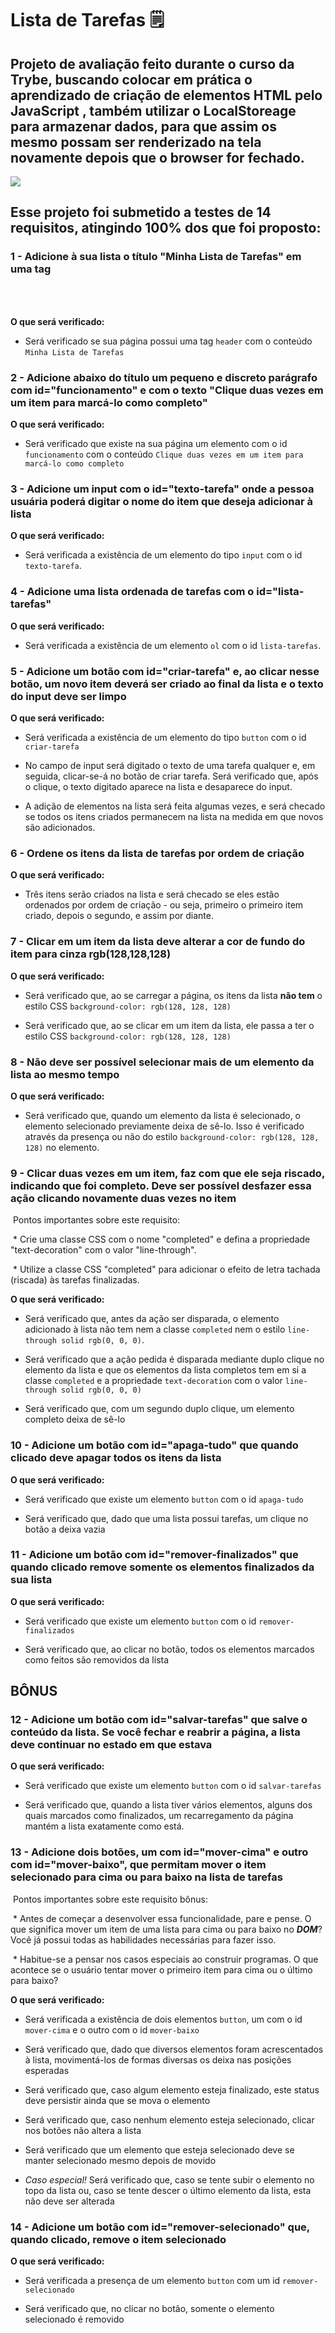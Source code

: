 # Lista de Tarefas  :spiral_notepad: 

## Projeto de avaliação feito durante o curso da Trybe, buscando colocar em prática o aprendizado de criação de elementos HTML pelo JavaScript , também utilizar o LocalStoreage para armazenar dados, para que assim os mesmo possam ser renderizado na tela novamente depois que o browser for fechado.



<img src= "./images/imagem-projeto.png" > 



## Esse projeto foi submetido a testes de 14 requisitos, atingindo 100% dos que foi proposto:



### 1 - Adicione à sua lista o título "Minha Lista de Tarefas" em uma tag <header>



**O que será verificado:**



- Será verificado se sua página possui uma tag `header` com o conteúdo `Minha Lista de Tarefas`



### 2 - Adicione abaixo do título um pequeno e discreto parágrafo com id="funcionamento" e com o texto "Clique duas vezes em um item para marcá-lo como completo"



**O que será verificado:**



- Será verificado que existe na sua página um elemento com o id `funcionamento` com o conteúdo `Clique duas vezes em um item para marcá-lo como completo`



### 3 - Adicione um input com o id="texto-tarefa" onde a pessoa usuária poderá digitar o nome do item que deseja adicionar à lista



**O que será verificado:**



- Será verificada a existência de um elemento do tipo `input` com o id `texto-tarefa`.



### 4 - Adicione uma lista ordenada de tarefas com o id="lista-tarefas"



**O que será verificado:**



- Será verificada a existência de um elemento `ol` com o id `lista-tarefas`.



### 5 - Adicione um botão com id="criar-tarefa" e, ao clicar nesse botão, um novo item deverá ser criado ao final da lista e o texto do input deve ser limpo



**O que será verificado:**



- Será verificada a existência de um elemento do tipo `button` com o id `criar-tarefa`



- No campo de input será digitado o texto de uma tarefa qualquer e, em seguida, clicar-se-á no botão de criar tarefa. Será verificado que, após o clique, o texto digitado aparece na lista e desaparece do input.



- A adição de elementos na lista será feita algumas vezes, e será checado se todos os itens criados permanecem na lista na medida em que novos são adicionados.



### 6 - Ordene os itens da lista de tarefas por ordem de criação



**O que será verificado:**



- Três itens serão criados na lista e será checado se eles estão ordenados por ordem de criação - ou seja, primeiro o primeiro item criado, depois o segundo, e assim por diante.



### 7 - Clicar em um item da lista deve alterar a cor de fundo do item para cinza rgb(128,128,128)



**O que será verificado:**



- Será verificado que, ao se carregar a página, os itens da lista **não tem** o estilo CSS `background-color: rgb(128, 128, 128)`



- Será verificado que, ao se clicar em um item da lista, ele passa a ter o estilo CSS `background-color: rgb(128, 128, 128)`



### 8 - Não deve ser possível selecionar mais de um elemento da lista ao mesmo tempo



**O que será verificado:**



- Será verificado que, quando um elemento da lista é selecionado, o elemento selecionado previamente deixa de sê-lo. Isso é verificado através da presença ou não do estilo `background-color: rgb(128, 128, 128)` no elemento.



### 9 - Clicar duas vezes em um item, faz com que ele seja riscado, indicando que foi completo. Deve ser possível desfazer essa ação clicando novamente duas vezes no item



​    Pontos importantes sobre este requisito:



​    \* Crie uma classe CSS com o nome "completed" e defina a propriedade "text-decoration" com o valor "line-through".



​    \* Utilize a classe CSS "completed" para adicionar o efeito de letra tachada (riscada) às tarefas finalizadas.



**O que será verificado:**



- Será verificado que, antes da ação ser disparada, o elemento adicionado à lista não tem nem a classe `completed` nem o estilo `line-through solid rgb(0, 0, 0)`.



- Será verificado que a ação pedida é disparada mediante duplo clique no elemento da lista e que os elementos da lista completos tem em si a classe `completed` e a propriedade `text-decoration` com o valor `line-through solid rgb(0, 0, 0)`



- Será verificado que, com um segundo duplo clique, um elemento completo deixa de sê-lo



### 10 - Adicione um botão com id="apaga-tudo" que quando clicado deve apagar todos os itens da lista



**O que será verificado:**



- Será verificado que existe um elemento `button` com o id `apaga-tudo`



- Será verificado que, dado que uma lista possui tarefas, um clique no botão a deixa vazia



### 11 - Adicione um botão com id="remover-finalizados" que quando clicado remove **somente** os elementos finalizados da sua lista



**O que será verificado:**



- Será verificado que existe um elemento `button` com o id `remover-finalizados`



- Será verificado que, ao clicar no botão, todos os elementos marcados como feitos são removidos da lista



## BÔNUS



### 12 - Adicione um botão com id="salvar-tarefas" que salve o conteúdo da lista. Se você fechar e reabrir a página, a lista deve continuar no estado em que estava



**O que será verificado:**



- Será verificado que existe um elemento `button` com o id `salvar-tarefas`



- Será verificado que, quando a lista tiver vários elementos, alguns dos quais marcados como finalizados, um recarregamento da página mantém a lista exatamente como está.



### 13 - Adicione dois botões, um com id="mover-cima" e outro com id="mover-baixo", que permitam mover o item selecionado para cima ou para baixo na lista de tarefas



​    Pontos importantes sobre este requisito bônus:



​    \* Antes de começar a desenvolver essa funcionalidade, pare e pense. O que significa mover um item de uma lista para cima ou para baixo no **_DOM_**? Você já possui todas as habilidades necessárias para fazer isso.



​    \* Habitue-se a pensar nos casos especiais ao construir programas. O que acontece se o usuário tentar mover o primeiro item para cima ou o último para baixo?



**O que será verificado:**



- Será verificada a existência de dois elementos `button`, um com o id `mover-cima` e o outro com o id `mover-baixo`



- Será verificado que, dado que diversos elementos foram acrescentados à lista, movimentá-los de formas diversas os deixa nas posições esperadas



- Será verificado que, caso algum elemento esteja finalizado, este status deve persistir ainda que se mova o elemento



- Será verificado que, caso nenhum elemento esteja selecionado, clicar nos botões não altera a lista



- Será verificado que um elemento que esteja selecionado deve se manter selecionado mesmo depois de movido



- _Caso especial!_ Será verificado que, caso se tente subir o elemento no topo da lista ou, caso se tente descer o último elemento da lista, esta não deve ser alterada



### 14 - Adicione um botão com id="remover-selecionado" que, quando clicado, remove o item selecionado



**O que será verificado:**



- Será verificada a presença de um elemento `button` com um id `remover-selecionado`



- Será verificado que, no clicar no botão, somente o elemento selecionado é removido
